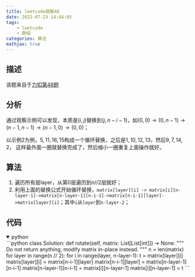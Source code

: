 ```yaml
---
title: leetcode题解48
date: 2022-07-23 14:44:03
tags:
    - leetcode
    - 数组
categories: 算法
mathjax: true
---
```


## 描述

该题来自于[力扣第48题](https://leetcode.cn/problems/rotate-image/)
<!--more-->

## 分析

通过观察示例可以发现，本质是$(i,j)$替换到$(j, n-i-1)$，如$(0,0)\rightarrow(0,n-1) \rightarrow (n-1, n-1) \rightarrow (n-1, 0) \rightarrow(0, 0)$；

以示例2为例，$5,11,16,15$构成一个循环替换，之后是$1,10,12,13$，然后$9, 7, 14, 2$， 这样最外面一圈就替换完成了，然后缩小一圈重复上面操作就好。

## 算法
1. 遍历所有层layer，从第0层遍历到$n // 2$层就好；
2. 利用上面的替换公式开始循环替换，`matrix[layer][i] -> matrix[i][n-layer-1]->matrix[n-layer-1][n-i-1]->matrix[n-i-1][layer]->matrix[layer][i]`；其中`i`从`layer`到`n-layer-2`；

## 代码
<details open>
<summary>python</summary>
```python
class Solution:
    def rotate(self, matrix: List[List[int]]) -> None:
        """
        Do not return anything, modify matrix in-place instead.
        """
        n = len(matrix)
        for layer in range(n // 2):
            for i in range(layer, n-layer-1):
                t = matrix[layer][i]
                matrix[layer][i] = matrix[n-i-1][layer]
                matrix[n-i-1][layer] = matrix[n-layer-1][n-i-1]
                matrix[n-layer-1][n-i-1] = matrix[i][n-layer-1]
                matrix[i][n-layer-1] = t
```
